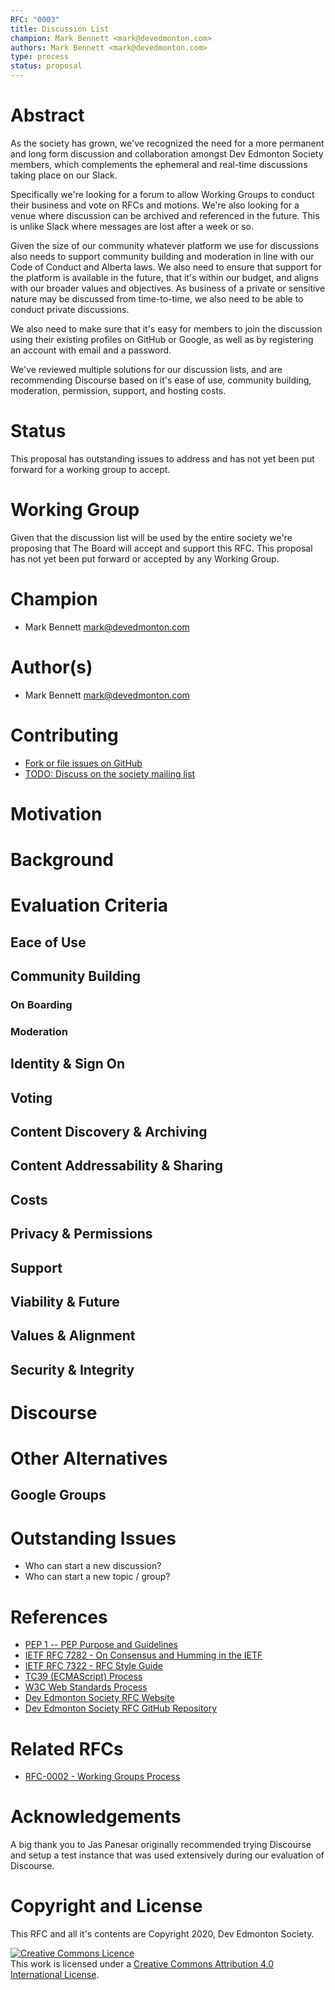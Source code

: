 ```yaml
---
RFC: "0003"
title: Discussion List
champion: Mark Bennett <mark@devedmonton.com>
authors: Mark Bennett <mark@devedmonton.com>
type: process
status: proposal
---
```


# Abstract

As the society has grown, we've recognized the need for a more permanent and long form discussion and collaboration amongst Dev Edmonton Society members, which complements the ephemeral and real-time discussions taking place on our Slack.

Specifically we're looking for a forum to allow Working Groups to conduct their business and vote on RFCs and motions. We're also looking for a venue where discussion can be archived and referenced in the future. This is unlike Slack where messages are lost after a week or so.

Given the size of our community whatever platform we use for discussions also needs to support community building and moderation in line with our Code of Conduct and Alberta laws. We also need to ensure that support for the platform is available in the future, that it's within our budget, and aligns with our broader values and objectives. As business of a private or sensitive nature may be discussed from time-to-time, we also need to be able to conduct private discussions.

We also need to make sure that it's easy for members to join the discussion using their existing profiles on GitHub or Google, as well as by registering an account with email and a password.

We've reviewed multiple solutions for our discussion lists, and are recommending Discourse based on it's ease of use, community building, moderation, permission, support, and hosting costs.

# Status

This proposal has outstanding issues to address and has not yet been put forward for a working group to accept.

# Working Group

Given that the discussion list will be used by the entire society we're proposing that The Board will accept and support this RFC. This proposal has not yet been put forward or accepted by any Working Group.

# Champion

* Mark Bennett <mark@devedmonton.com>

# Author(s)

* Mark Bennett <mark@devedmonton.com>

# Contributing

* [Fork or file issues on GitHub](https://github.com/devedmonton/rfcs/blob/master/_rfcs/rfc-0003.md)
* [TODO: Discuss on the society mailing list](#)


# Motivation

# Background

# Evaluation Criteria

## Eace of Use

## Community Building

### On Boarding

### Moderation

## Identity & Sign On

## Voting

## Content Discovery & Archiving

## Content Addressability & Sharing

## Costs

## Privacy & Permissions

## Support

## Viability & Future

## Values & Alignment

## Security & Integrity

# Discourse

# Other Alternatives

## Google Groups

# Outstanding Issues

* Who can start a new discussion?
* Who can start a new topic / group?

# References

* [PEP 1 -- PEP Purpose and Guidelines](https://www.python.org/dev/peps/pep-0001/)
* [IETF RFC 7282 - On Consensus and Humming in the IETF](https://tools.ietf.org/html/rfc7282)
* [IETF RFC 7322 - RFC Style Guide](https://tools.ietf.org/html/rfc7322)
* [TC39 (ECMAScript) Process](https://tc39.es/process-document/)
* [W3C Web Standards Process](https://www.w3.org/2019/Process-20190301/)
* [Dev Edmonton Society RFC Website](https://devedmonton.com/rfcs/)
* [Dev Edmonton Society RFC GitHub Repository](https://github.com/devedmonton/rfcs)

# Related RFCs

* [RFC-0002 - Working Groups Process](./rfc-0002.html)

# Acknowledgements

A big thank you to Jas Panesar originally recommended trying Discourse and setup a test instance that was used extensively during our evaluation of Discourse.

# Copyright and License

This RFC and all it's contents are Copyright 2020, Dev Edmonton Society.

<a rel="license" href="http://creativecommons.org/licenses/by/4.0/"><img alt="Creative Commons Licence" style="border-width:0" src="https://i.creativecommons.org/l/by/4.0/88x31.png" /></a><br />This work is licensed under a <a rel="license" href="http://creativecommons.org/licenses/by/4.0/">Creative Commons Attribution 4.0 International License</a>.